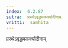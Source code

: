 ```yaml
---
index:  6.2.87
sutra:  प्रस्थेऽवृद्धमकर्क्यादीनाम्
vritti:  samhita 
---
```


प्रस्थेऽवृद्धमकर्क्यादीनाम्


